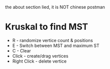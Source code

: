 the about section lied, it is NOT chinese postman
# Kruskal to find MST
- R - randomize vertice count & positions
- E - Switch between MST and maximum ST
- C - Clear
- Click - create/drag vertices
- Right Click - delete vertice
